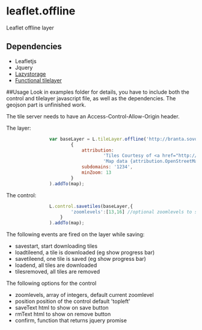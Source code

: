 leaflet.offline
===============

Leaflet offline layer

## Dependencies
* Leafletjs
* Jquery
* [Lazystorage](https://github.com/allartk/snippets/blob/master/js/LazyStorage.js)
* [Functional tilelayer](https://github.com/ismyrnow/Leaflet.functionaltilelayer)

##Usage
Look in examples folder for details, you have to include both the control and tilelayer javascript file, as well as
the dependencies.  The geojson part is unfinished work.

The tile server needs to have an Access-Control-Allow-Origin header.

The layer:
```javascript
                var baseLayer = L.tileLayer.offline('http://branta.sovon.nl/tiles/tiles.py/mq_proxy/{z}/{x}/{y}.jpg',
                        {
                            attribution:
                                    'Tiles Courtesy of <a href="http://www.mapquest.com/">MapQuest</a> &mdash; ' +
                                    'Map data {attribution.OpenStreetMap}',
                            subdomains: '1234',
                            minZoom: 13
                        }
                ).addTo(map);
```

The control:
```javascript
                L.control.savetiles(baseLayer,{
                        'zoomlevels':[13,16] //optional zoomlevels to save tiles for, default current zoomlevel
                    }
                ).addTo(map);
```
The following events are fired on the layer while saving:
* savestart, start downloading tiles
* loadtileend, a tile is downloaded (eg show progress bar)
* savetileend, one tile is saved  (eg show progress bar)
* loadend, all tiles are downloaded
* tilesremoved, all tiles are removed

The following options for the control
* zoomlevels, array of integers, default current zoomlevel
* position position of the control default 'topleft'
* saveText html to show on save button
* rmText html to show on remove button
* confirm, function that returns jquery promise
